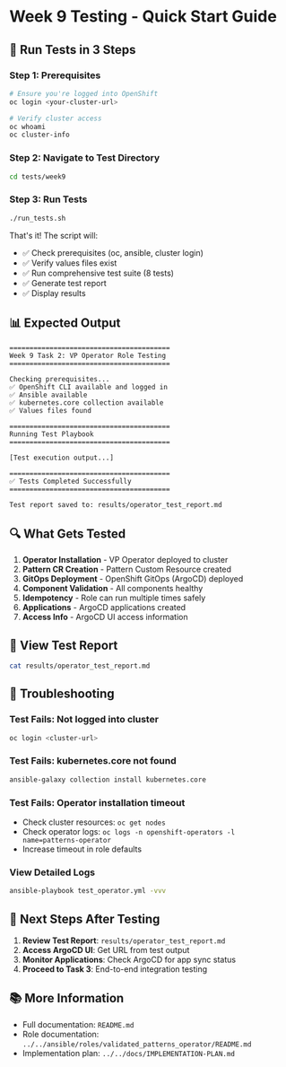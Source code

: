 # Week 9 Testing - Quick Start Guide

## 🚀 Run Tests in 3 Steps

### Step 1: Prerequisites

```bash
# Ensure you're logged into OpenShift
oc login <your-cluster-url>

# Verify cluster access
oc whoami
oc cluster-info
```

### Step 2: Navigate to Test Directory

```bash
cd tests/week9
```

### Step 3: Run Tests

```bash
./run_tests.sh
```

That's it! The script will:
- ✅ Check prerequisites (oc, ansible, cluster login)
- ✅ Verify values files exist
- ✅ Run comprehensive test suite (8 tests)
- ✅ Generate test report
- ✅ Display results

## 📊 Expected Output

```
========================================
Week 9 Task 2: VP Operator Role Testing
========================================

Checking prerequisites...
✅ OpenShift CLI available and logged in
✅ Ansible available
✅ kubernetes.core collection available
✅ Values files found

========================================
Running Test Playbook
========================================

[Test execution output...]

========================================
✅ Tests Completed Successfully
========================================

Test report saved to: results/operator_test_report.md
```

## 🔍 What Gets Tested

1. **Operator Installation** - VP Operator deployed to cluster
2. **Pattern CR Creation** - Pattern Custom Resource created
3. **GitOps Deployment** - OpenShift GitOps (ArgoCD) deployed
4. **Component Validation** - All components healthy
5. **Idempotency** - Role can run multiple times safely
6. **Applications** - ArgoCD applications created
7. **Access Info** - ArgoCD UI access information

## 📝 View Test Report

```bash
cat results/operator_test_report.md
```

## 🐛 Troubleshooting

### Test Fails: Not logged into cluster
```bash
oc login <cluster-url>
```

### Test Fails: kubernetes.core not found
```bash
ansible-galaxy collection install kubernetes.core
```

### Test Fails: Operator installation timeout
- Check cluster resources: `oc get nodes`
- Check operator logs: `oc logs -n openshift-operators -l name=patterns-operator`
- Increase timeout in role defaults

### View Detailed Logs
```bash
ansible-playbook test_operator.yml -vvv
```

## 🎯 Next Steps After Testing

1. **Review Test Report**: `results/operator_test_report.md`
2. **Access ArgoCD UI**: Get URL from test output
3. **Monitor Applications**: Check ArgoCD for app sync status
4. **Proceed to Task 3**: End-to-end integration testing

## 📚 More Information

- Full documentation: `README.md`
- Role documentation: `../../ansible/roles/validated_patterns_operator/README.md`
- Implementation plan: `../../docs/IMPLEMENTATION-PLAN.md`
